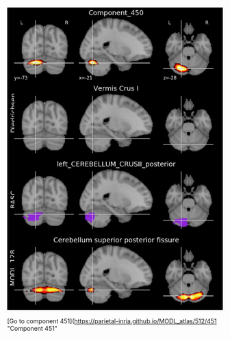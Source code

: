 


![450](preliminary/450.jpg "Component 450")

[Go to component 451](https://parietal-inria.github.io/MODL_atlas/512/451 "Component 451"